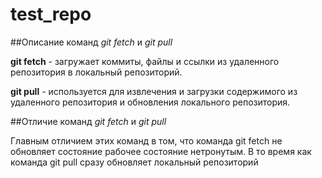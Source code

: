 # test_repo

##Описание команд *git fetch* и *git pull*

**git fetch** - загружает коммиты, файлы и ссылки из удаленного репозитория в локальный репозиторий.

**git pull** - используется для извлечения и загрузки содержимого из удаленного репозитория и обновления локального репозитория.

##Отличие команд *git fetch* и *git pull*

Главным отличием этих команд в том, что команда git fetch не обновляет состояние рабочее состояние нетронутым. В то время как команда git pull сразу обновляет локальный репозиторий
